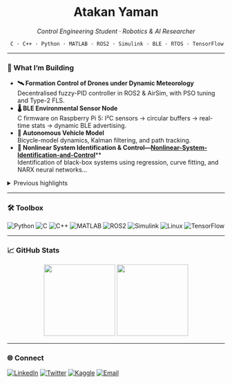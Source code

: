 <h1 align="center">Atakan Yaman</h1>

<p align="center">
  <em> Control Engineering Student · Robotics & AI Researcher</em>
</p>

<div align="center">
  <code> C · C++ · Python · MATLAB · ROS2 · Simulink · BLE · RTOS · TensorFlow </code>
</div>

---

### 🔭 What I’m Building

- **🛰️ Formation Control of Drones under Dynamic Meteorology**  
  Decentralised fuzzy-PID controller in ROS2 & AirSim, with PSO tuning and Type-2 FLS.
- **🌡️ BLE Environmental Sensor Node**  
  C firmware on Raspberry Pi 5: I²C sensors → circular buffers → real-time stats → dynamic BLE advertising.
- **🚗 Autonomous Vehicle Model**  
  Bicycle-model dynamics, Kalman filtering, and path tracking.
- **🧠 Nonlinear System Identification & Control—<a href="https://github.com/mmf-code/Nonlinear-System-Identification-and-Control">Nonlinear-System-Identification-and-Control</a>****  
  Identification of black-box systems using regression, curve fitting, and NARX neural networks...


<details>
<summary>Previous highlights</summary>

- **Neuron-based Non-linear PID controller** (MATLAB)  
- **GPU-accelerated image segmentation—<a href="https://github.com/mmf-code/Watershed_tuto">Watershed_tuto</a>**
</details>

---

### 🛠️ Toolbox

![Python](https://img.shields.io/badge/-Python-3776AB?style=flat&logo=python&logoColor=white)
![C](https://img.shields.io/badge/-C-A8B9CC?style=flat&logo=c&logoColor=white)
![C++](https://img.shields.io/badge/-C++-00599C?style=flat&logo=c%2B%2B&logoColor=white)
![MATLAB](https://img.shields.io/badge/-MATLAB-0076A8?style=flat&logo=mathworks&logoColor=white)
![ROS2](https://img.shields.io/badge/-ROS2-22314E?style=flat&logo=ros&logoColor=white)
![Simulink](https://img.shields.io/badge/-Simulink-f47721?style=flat&logoColor=white)
![Linux](https://img.shields.io/badge/-Linux-000000?style=flat&logo=linux&logoColor=white)
![TensorFlow](https://img.shields.io/badge/-TensorFlow-FF6F00?style=flat&logo=tensorflow&logoColor=white)

---

### 📈 GitHub Stats

<p align="center">
  <img src="https://github-readme-stats.vercel.app/api?username=mmf-code&theme=transparent&hide_border=true&show_icons=true&count_private=true" height="165"/>
  <img src="https://github-readme-stats.vercel.app/api/top-langs/?username=mmf-code&layout=compact&theme=transparent&hide_border=true" height="165"/>
</p>

---

### 🌐 Connect

[![LinkedIn](https://img.shields.io/badge/-LinkedIn-0A66C2?style=for-the-badge&logo=linkedin&logoColor=white)](https://linkedin.com/in/atakanyaman)
[![Twitter](https://img.shields.io/badge/-Twitter-1DA1F2?style=for-the-badge&logo=twitter&logoColor=white)](https://twitter.com/atakanyn)
[![Kaggle](https://img.shields.io/badge/-Kaggle-20BEFF?style=for-the-badge&logo=kaggle&logoColor=white)](https://kaggle.com/mentalmindf)
[![Email](https://img.shields.io/badge/-Email-D14836?style=for-the-badge&logo=gmail&logoColor=white)](mailto:atakan.yamana@gmail.com)

<!-- Optional activity graph -->
<!--
![GitHub Activity Graph](https://github-readme-activity-graph.vercel.app/graph?username=mmf-code&theme=github-compact)
-->
